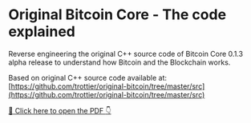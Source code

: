 # Original Bitcoin Core - The code explained

Reverse engineering the original C++ source code of Bitcoin Core 0.1.3 alpha release to understand how Bitcoin and the Blockchain works.

Based on original C++ source code available at: [https://github.com/trottier/original-bitcoin/tree/master/src](https://github.com/trottier/original-bitcoin/tree/master/src) 

[:page_with_curl: Click here to open the PDF :point_down:](/Bitcoin-core-alpha-release-code-explained.pdf)

